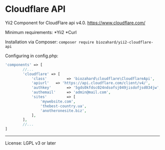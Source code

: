 Cloudflare API
==================

Yii2 Component for CloudFlare api v4.0. https://www.cloudflare.com/

Minimum requirements:
 *Yii2
 *Curl

Installation via Composer:
`composer require biozahard/yii2-cloudflare-api`


Configuring in config.php:

```php
'components' => [
		//...
        'cloudflare' => [
            'class'         => 'biozahard\cloudflare\CloudflareApi',
            'apiurl'   => 'https://api.cloudflare.com/client/v4/',
            'authkey'       => '5gds0kfdsc024ndsofsj049jisdofjsd034jw',
            'authemail'     => 'admin@mail.com',
            'sites'         => [
                'mywebsite.com',
                'thebest-country.ua',
                'anotheronesite.biz',
            ],
        ],
		//...
]
```

***

License: LGPL v3 or later
